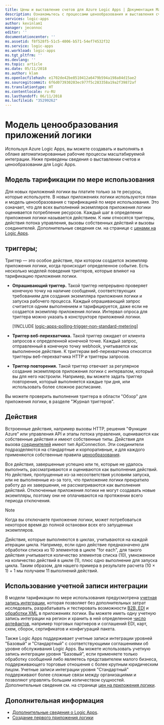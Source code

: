 ```yaml
---
title: Цены и выставление счетов для Azure Logic Apps | Документация Майкрософт
description: Ознакомьтесь с процессами ценообразования и выставления счетов для Azure Logic Apps
services: logic-apps
author: kevinlam1
manager: jeconnoc
editor: ''
documentationcenter: ''
ms.assetid: f8f528f5-51c5-4006-b571-54ef74532f32
ms.service: logic-apps
ms.workload: logic-apps
ms.tgt_pltfrm: ''
ms.devlang: ''
ms.topic: article
ms.date: 05/11/2018
ms.author: klam
ms.openlocfilehash: e1702de42be8510412a6479b594a198a84d15ae2
ms.sourcegitcommit: 6f6d073930203ec977f5c283358a19a2f39872af
ms.translationtype: HT
ms.contentlocale: ru-RU
ms.lasthandoff: 06/11/2018
ms.locfileid: "35299262"
---
```

# <a name="logic-apps-pricing-model"></a>Модель ценообразования приложений логики

Используя Azure Logic Apps, вы можете создавать и выполнять в облаке автоматизированные рабочие процессы масштабируемой интеграции. Ниже приведены сведения о выставлении счетов и ценообразовании для Logic Apps. 

## <a name="consumption-pricing-model"></a>Модель тарификации по мере использования

Для новых приложений логики вы платите только за те ресурсы, которые используете. В новых приложениях логики используются план и модель ценообразования с тарификацией по мере использования. Это означает, что для всех выполнений экземпляров приложения логики оценивается потребление ресурсов. Каждый шаг в определении приложения логики называется действием. К ним относятся триггеры, действия потока управления, вызовы собственных действий и вызовы соединителей. Дополнительные сведения см. на странице с [ценами на Logic Apps](https://azure.microsoft.com/pricing/details/logic-apps).

<a name="triggers"></a>

## <a name="triggers"></a>триггеры;

Триггер — это особое действие, при котором создается экземпляр приложения логики, когда происходит определенное событие. Есть несколько моделей поведения триггеров, которые влияют на тарификацию приложения логики.

* **Опрашивающий триггер.** Такой триггер непрерывно проверяет конечную точку на наличие сообщений, соответствующих требованиям для создания экземпляра приложения логики и запуска рабочего процесса. Каждый опрашивающий запрос считается одним выполнением и тарифицируется, даже если не создается экземпляр приложения логики. Интервал опроса для триггера можно указать в конструкторе приложений логики.

  [!INCLUDE [logic-apps-polling-trigger-non-standard-metering](../../includes/logic-apps-polling-trigger-non-standard-metering.md)]

* **Триггер веб-перехватчика.** Такой триггер ожидает от клиента запросов к определенной конечной точке. Каждый запрос, отправленный в конечную точку webhook, учитывается как выполненное действие. К триггерам веб-перехватчика относятся триггеры веб-перехватчика HTTP и триггеры запросов.

* **Триггер повторения.** Такой триггер отвечает за регулярное создание экземпляров приложения логики с интервалом, который вы для него настроили. Например, вы можете задать триггер повторения, который выполняется каждые три дня, или использовать более сложное расписание.

Вы можете проверить выполнения триггера в области "Обзор" для приложения логики, в разделе "Журнал триггеров".

## <a name="actions"></a>Действия

Встроенные действия, например вызовы HTTP, решения "Функции Azure" или управления API и этапы потока управления, оцениваются как собственные действия и имеют собственные типы. Действия для вызова [соединителей](https://docs.microsoft.com/connectors) имеют тип ApiConnection. Эти соединители подразделяются на стандартные и корпоративные, и для каждого применяются собственные правила [ценообразования][pricing]. 

Все действия, завершенные успешно или те, которые не удалось выполнить, рассматриваются и оцениваются как выполнения действий. Но действия, пропущенные из-за несоответствия условиям запуска, или не выполненные из-за того, что приложение логики прекратило работу до их завершения, не рассматриваются как выполнения действий. Отключенные приложения логики не могут создавать новые экземпляры, поэтому они не оплачиваются на протяжении всего периода отключения.

> [!NOTE]
> Когда вы отключаете приложение логики, может потребоваться некоторое время до полной остановки всех его запущенных экземпляров.

Действия, которые выполняются в циклах, учитываются на каждой итерации цикла. Например, если одно действие предназначено для обработки списка из 10 элементов в цикле "for each", для такого действия учитывается количество элементов списка (10), умноженное на количество действий в цикле (1), плюс одно выполнение для запуска цикла. Таким образом, для нашего примера в результате расчета (10 × 1) + 1 мы получаем 11 выполнений действий.

## <a name="integration-account-usage"></a>Использование учетной записи интеграции

В модели тарификации по мере использования предусмотрена [учетная запись интеграции](logic-apps-enterprise-integration-create-integration-account.md), которая позволяет без дополнительных затрат исследовать, разрабатывать и тестировать возможности [B2B, EDI](logic-apps-enterprise-integration-b2b.md) и [обработки XML](logic-apps-enterprise-integration-xml.md) в приложениях логики. Вы можете иметь одну учетную запись интеграции на регион и хранить в ней определенное [число артефактов](../logic-apps/logic-apps-limits-and-config.md), например торговых партнеров и соглашений EDI, карт, схем, сборок, сертификатов и конфигураций пакета.

Также Logic Apps поддерживает учетные записи интеграции уровней "Базовый" и "Стандартный" с соответствующими соглашениями об уровне обслуживания Logic Apps. Вы можете использовать учетную запись интеграции уровня "Базовый", если применяете только обработку сообщений либо являетесь представителем малого бизнеса, поддерживающего торговые отношения с более крупным юридическим лицом. Учетные записи интеграции уровня "Стандартный" поддерживают более сложные связи между организациями и позволяют управлять большим количеством сущностей. Дополнительные сведения см. на странице [цен на приложения логики](https://azure.microsoft.com/pricing/details/logic-apps).

## <a name="next-steps"></a>Дополнительная информация

* [Дополнительные сведения о Logic Apps][whatis].
* [Создание первого приложения логики][create]

[pricing]: https://azure.microsoft.com/pricing/details/logic-apps/
[whatis]: logic-apps-overview.md
[create]: quickstart-create-first-logic-app-workflow.md

